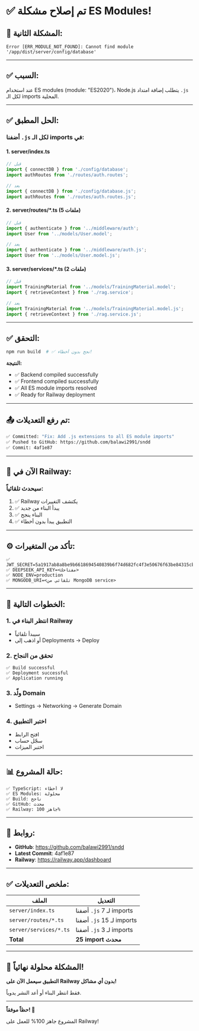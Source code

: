 # ✅ تم إصلاح مشكلة ES Modules!

## 🔧 المشكلة الثانية:

```
Error [ERR_MODULE_NOT_FOUND]: Cannot find module '/app/dist/server/config/database'
```

---

## ✅ السبب:

عند استخدام ES modules (module: "ES2020")، Node.js يتطلب إضافة امتداد `.js` لكل الـ imports المحلية.

---

## ✅ الحل المطبق:

### أضفنا `.js` لكل الـ imports في:

#### 1. server/index.ts
```typescript
// قبل
import { connectDB } from './config/database';
import authRoutes from './routes/auth.routes';

// بعد
import { connectDB } from './config/database.js';
import authRoutes from './routes/auth.routes.js';
```

#### 2. server/routes/*.ts (5 ملفات)
```typescript
// قبل
import { authenticate } from '../middleware/auth';
import User from '../models/User.model';

// بعد
import { authenticate } from '../middleware/auth.js';
import User from '../models/User.model.js';
```

#### 3. server/services/*.ts (2 ملفات)
```typescript
// قبل
import TrainingMaterial from '../models/TrainingMaterial.model';
import { retrieveContext } from './rag.service';

// بعد
import TrainingMaterial from '../models/TrainingMaterial.model.js';
import { retrieveContext } from './rag.service.js';
```

---

## ✅ التحقق:

```bash
npm run build  # ✅ نجح بدون أخطاء!
```

**النتيجة:**
- ✅ Backend compiled successfully
- ✅ Frontend compiled successfully
- ✅ All ES module imports resolved
- ✅ Ready for Railway deployment

---

## 📤 تم رفع التعديلات:

```bash
✅ Committed: "Fix: Add .js extensions to all ES module imports"
✅ Pushed to GitHub: https://github.com/balawi2991/sndd
✅ Commit: 4af1e87
```

---

## 🚂 الآن في Railway:

### سيحدث تلقائياً:
1. ✅ Railway يكتشف التغييرات
2. ✅ يبدأ البناء من جديد
3. ✅ البناء ينجح
4. ✅ التطبيق يبدأ بدون أخطاء

---

## ⚙️ تأكد من المتغيرات:

```
✅ JWT_SECRET=5a1917ab8a8be9b6618694540839b6f74d682fc4f3e50676f63be84315cbd104
✅ DEEPSEEK_API_KEY=<مفتاحك>
✅ NODE_ENV=production
✅ MONGODB_URI=<تلقائي من MongoDB service>
```

---

## 🎯 الخطوات التالية:

### 1. انتظر البناء في Railway
- سيبدأ تلقائياً
- أو اذهب إلى Deployments → Deploy

### 2. تحقق من النجاح
```
✅ Build successful
✅ Deployment successful
✅ Application running
```

### 3. ولّد Domain
- Settings → Networking → Generate Domain

### 4. اختبر التطبيق
- افتح الرابط
- سجّل حساب
- اختبر الميزات

---

## 📊 حالة المشروع:

```
✅ TypeScript: لا أخطاء
✅ ES Modules: محلولة
✅ Build: ناجح
✅ GitHub: محدث
✅ Railway: جاهز 100%
```

---

## 🔗 روابط:

- **GitHub**: https://github.com/balawi2991/sndd
- **Latest Commit**: 4af1e87
- **Railway**: https://railway.app/dashboard

---

## ✅ ملخص التعديلات:

| الملف | التعديل |
|------|---------|
| `server/index.ts` | أضفنا `.js` لـ 7 imports |
| `server/routes/*.ts` | أضفنا `.js` لـ 15 imports |
| `server/services/*.ts` | أضفنا `.js` لـ 3 imports |
| **Total** | **25 import محدث** |

---

## 🎉 المشكلة محلولة نهائياً!

**التطبيق سيعمل الآن على Railway بدون أي مشاكل!**

فقط انتظر البناء أو أعد النشر يدوياً.

---

**حظاً موفقاً! 🚀**

المشروع جاهز 100% للعمل على Railway!
